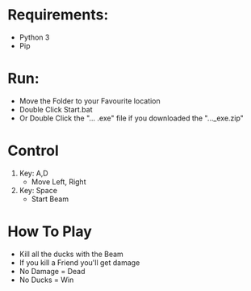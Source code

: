 # Requirements:
- Python 3
- Pip

# Run:
- Move the Folder to your Favourite location
- Double Click Start.bat
- Or Double Click the "... .exe" file if you downloaded the "..._exe.zip"

# Control
1. Key: A,D
    - Move Left, Right
2. Key: Space
    - Start Beam

# How To Play
- Kill all the ducks with the Beam
- If you kill a Friend you'll get damage
- No Damage = Dead
- No Ducks = Win


